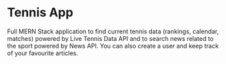 # Tennis App

Full MERN Stack application to find current tennis data (rankings, calendar, matches) powered by Live Tennis Data API and to search news related to the sport powered by News API. You can also create a user and keep track of your favourite articles.
